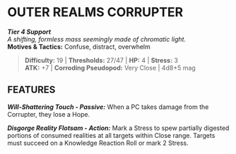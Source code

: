 ﻿# OUTER REALMS CORRUPTER

***Tier 4 Support***  
*A shifting, formless mass seemingly made of chromatic light.*  
**Motives & Tactics:** Confuse, distract, overwhelm

> **Difficulty:** 19 | **Thresholds:** 27/47 | **HP:** 4 | **Stress:** 3  
> **ATK:** +7 | **Corroding Pseudopod:** Very Close | 4d8+5 mag  

## FEATURES

***Will-Shattering Touch - Passive:*** When a PC takes damage from the Corrupter, they lose a Hope.

***Disgorge Reality Flotsam - Action:*** Mark a Stress to spew partially digested portions of consumed realities at all targets within Close range. Targets must succeed on a Knowledge Reaction Roll or mark 2 Stress.
